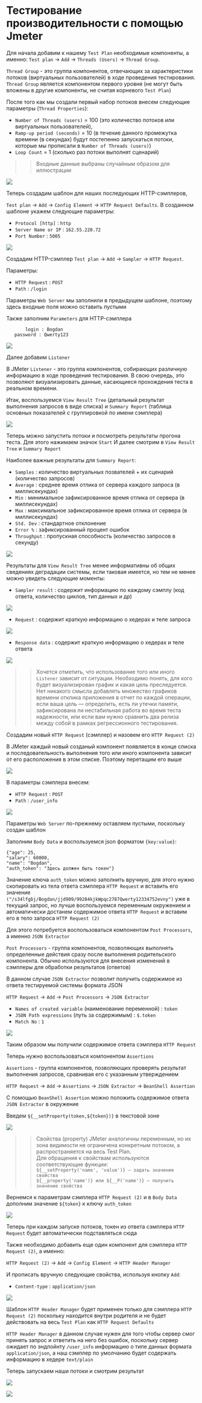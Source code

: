 # Тестирование производительности с помощью Jmeter

Для начала добавим к нашему `Test Plan` необходимые компоненты, а именно:
`Test plan` -> `Add` -> `Threads (Users)` -> `Thread Group`. 

`Thread Group` - это группа компонентов, отвечающих за характеристики потоков (виртуальных пользователей) в ходе проведения тестирования.
`Thread Group` является компонентом первого уровня (не могут быть вложены в другие компоненты, не считая корневого `Test Plan`)

После того как мы создали первый набор потоков внесем следующие параметры (`Thread Properties`):

- `Number of Threads (users)` = 100 (это количество потоков или виртуальных пользователей),
- `Ramp-up period (seconds)` = 10 (в течение данного промежутка времени (в секундах) будут постепенно запускаться потоки, которые мы прописали в `Number of Threads (users)`) 
- `Loop Count` = 1 (сколько раз потоки выполнят сценарий) 

> > Входные данные выбраны случайным образом для иллюстрации

![](https://github.com/Evergaarden/apache_jmeter/blob/main/img/thread_group_config.png?raw=true)

Теперь создадим шаблон для наших последующих HTTP-сэмплеров, 

`Test plan` -> `Add` -> `Config Element` -> `HTTP Request Defaults`. В созданном шаблоне укажем следующие параметры:
- `Protocol [http]` : `http`
- `Server Name or IP` : `162.55.220.72`
- `Port Number` : `5005`

![](https://github.com/Evergaarden/apache_jmeter/blob/main/img/javaw_9A2tHRU5vD.png?raw=true)

Создадим HTTP-сэмплер 
`Test plan` -> `Add` -> `Sampler` -> `HTTP Request`.

Параметры:

- `HTTP Request` : `POST`
- `Path` : `/login`

Параметры `Web Server` мы заполнили в предыдущем шаблоне, поэтому здесь входные поля можно оставить пустыми

Также заполним `Parameters` для HTTP-сэмплера
          
        
           login : Bogdan
	   password : Qwerty123 
          
	  
![](https://github.com/Evergaarden/apache_jmeter/blob/main/img/javaw_spHE8Hk9ZC.png?raw=true)

Далее добавим `Listener`

В JMeter `Listener` - это группа компонентов, собирающих различную информацию в ходе проведения тестирования. В свою очередь, это позволяют визуализировать данные, касающиеся прохождения теста в реальном времени.

Итак, воспользуемся `View Result Tree` (детальный результат выполнения запросов в виде списка) и `Summary Report` (таблица основных показателей с группировкой по имени сэмплера)

![](https://github.com/Evergaarden/apache_jmeter/blob/main/img/javaw_3obTyeEpGO.png?raw=true)


Теперь можно запустить потоки и посмотреть результаты прогона теста. Для этого нажимаем значок `Start` И далее смотрим в `View Result Tree` и `Summary Report`

Наиболее важные результаты для `Summary Report`: 

- `Samples` : количество виртуальных позвателей + их сценарий (количество запросов)
- `Average` : среднее время отлика от сервера каждого запроса (в миллисекундах)
- `Min` : минимальное зафиксированное время отлика от сервера (в миллисекундах)
- `Max` : максимальное зафиксированное время отлика от сервера (в миллисекундах)
- `Std. Dev` : стандартное отклонение
- `Error %` : зафиксированный процент ошибок
- `Throughput` : пропускная способность (количество запросов в секунду)

![](https://github.com/Evergaarden/apache_jmeter/blob/main/img/javaw_gcDlasKDPU.png?raw=true)


Результаты для `View Result Tree` менее информативны об общих сведениях деградации системы, если таковая имеется, но тем не менее можно увидеть следующие моменты:
- `Sampler result` : содержит информацию по каждому сэмплу (код ответа, количество циклов, тип данных и др) 

![](https://github.com/Evergaarden/apache_jmeter/blob/main/img/hmkFk2ZtgK.png?raw=true)

- `Request` : содержит краткую информацию о хедерах и теле запроса  

![](https://github.com/Evergaarden/apache_jmeter/blob/main/img/javaw_ZBnOxtyjbo.png?raw=true)

- `Response data` : содержит краткую информацию о хедерах и теле ответа

![](https://github.com/Evergaarden/apache_jmeter/blob/main/img/javaw_77701679sp.png?raw=true)


> > Хочется отметить, что использование того или иного `Listener` зависит от ситуации. Необходимо понять, для кого будет визуализирован график и какая цель преследуется. 
> > Нет никакого смысла добавлять множество графиков времени отклика приложения в отчет по каждой операции, если ваша цель — определить, есть ли утечки памяти, зафиксирована ли нестабильная работа во время теста надежности, или если вам нужно сравнить два релиза между собой в рамках регрессионного тестирования. 


Создадим новый `HTTP Request` (сэмплер) и назовем его `HTTP Request (2)`

В JMeter каждый новый созданый компонент появляется в конце списка и последовательность выполнения того или иного компонента зависит от его расположения в этом списке. Поэтому перетащим его выше 

![](https://github.com/Evergaarden/apache_jmeter/blob/main/img/javaw_5ERBLOps4p.png?raw=true)

В параметры сэмплера внесем:

- `HTTP Request` : `POST`
- `Path` : `/user_info`

![](https://github.com/Evergaarden/apache_jmeter/blob/main/img/javaw_g44IGRoWFY.png?raw=true)

Параметры `Web Server` по-прежнему оставляем пустыми, поскольку создан шаблон

Заполним `Body Data` и воспользуемся json форматом `{key:value}`:

    {"age": 25,
    "salary": 60000,
    "name": "Bogdan",
    "auth_token": "Здесь должен быть токен"}

Значение ключа `auth_token` можно заполнить вручную, для этого нужно скопировать из тела ответа сэмплера `HTTP Request` и вставить его значение `("/s34lfgbj/Bogdan/jjd909/99284kjkWpqc2787Qwerty12334752evny")` уже в текущий запрос, но лучше воспользуемся переменным окружением и автоматически достанем содержимое ответа `HTTP Request` и вставим его в тело запроса `HTTP Request (2)`

Для этого потребуется воспользоваться компонентом `Post Processors`, а именно `JSON Extractor`

`Post Processors` - группа компонентов, позволяющих выполнять определенные действия сразу после выполнения родительского компонента.
Обычно используются для внесения изменений в сэмплеры для обработки результатов (ответов)

В данном случае `JSON Extractor` позволит получить содержимое из ответа тестируемой системы формата JSON

`HTTP Request` -> `Add` -> `Post Processors` -> `JSON Extractor`

- `Names of created variable` (наименование переменной) : `token`
- `JSON Path expressions` (путь за содержимым) : `$.token`
- `Match No` : `1`

![](https://github.com/Evergaarden/apache_jmeter/blob/main/img/javaw_GXBYuOQ2Rp.png?raw=true)

Таким образом мы получили содержимое ответа сэмплера `HTTP Request`

Теперь нужно воспользоваться компонентом `Assertions`

`Assertions` - группа компонентов, позволяющих проверять результат выполнения запросов, сравнивая его с указанным утверждением

`HTTP Request` -> `Add` -> `Assertions` -> `JSON Extractor` -> `BeanShell Assertion`

С помощью `BeanShell Assertion` можно положить содержимое ответа `JSON Extractor` в окружение

Введем `${__setProperty(token,${token})}` в текстовой зоне

![](https://github.com/Evergaarden/apache_jmeter/blob/main/img/javaw_N8xIFJBRb0.png?raw=true)

> > Свойства (property) JMeter аналогичны переменным, но их зона видимости не ограничена конкретным потоком, а распространяется на весь Test Plan.
> > <br> Для обращения к свойствам используются соответствующие функции: 
> > <br> `${__setProperty('name', 'value')} — задать значение свойства`
> > <br> `${__property('name')} или ${__P('name')} — получить значение свойства`


Вернемся к параметрам сэмплера `HTTP Request (2)` и в `Body Data` дополним значение `${token}` к ключу `auth_token`

![](https://github.com/Evergaarden/apache_jmeter/blob/main/img/javaw_abzWjbNt53.png?raw=true)

Теперь при каждом запуске потоков, токен из ответа сэмплера `HTTP Request` будет автоматически подставляться сюда  

Также необходимо добавить еще один компонент для сэмплера `HTTP Request (2)`, а именно:

`HTTP Request (2)` -> `Add` -> `Config Element` -> `HTTP Header Manager`

И прописать вручную следующие свойства, используя кнопку `Add`: 

- `Content-type` : `application/json`

![](https://github.com/Evergaarden/apache_jmeter/blob/main/img/javaw_wugZec06nS.png?raw=true)

Шаблон `HTTP Header Manager` будет применен только для сэмплера `HTTP Request (2)` поскольку находится внутри родителя и не будет действовать на весь `Test Plan` как `HTTP Request Defaults`

`HTTP Header Manager` в данном случае нужен для того чтобы сервер смог принять запрос и ответить на него без ошибок, поскольку сервер ожидает по эндпойнту `/user_info` информацию о типе данных формата `application/json`, а наш сэмплер по умолчанию будет содержать информацию в хедере `text/plain`

Теперь запускаем наши потоки и смотрим результат

![](https://github.com/Evergaarden/apache_jmeter/blob/main/img/javaw_y5W2yyP8UJ.png?raw=true)

![](https://github.com/Evergaarden/apache_jmeter/blob/main/img/javaw_p33sLCJJqy.png?raw=true)










